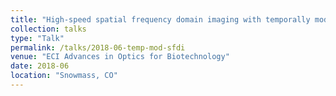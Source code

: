 ```yaml
---
title: "High-speed spatial frequency domain imaging with temporally modulated light"
collection: talks
type: "Talk"
permalink: /talks/2018-06-temp-mod-sfdi
venue: "ECI Advances in Optics for Biotechnology"
date: 2018-06
location: "Snowmass, CO"
---
```

